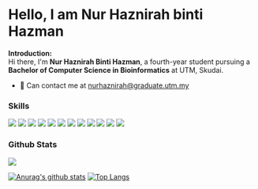 # Hello, I am Nur Haznirah binti Hazman

<b>Introduction:</b>
</br>
Hi there, I'm <b>Nur Haznirah Binti Hazman</b>, a fourth-year student pursuing a <b>Bachelor of Computer Science in Bioinformatics</b> at UTM, Skudai.

<ul>
  <li>📧 Can contact me at <u>nurhaznirah@graduate.utm.my</u></li>
</ul>  

<h3>Skills</h3>

![](https://img.shields.io/badge/Python-3776AB?style=for-the-badge&logo=python&logoColor=white)
![](https://img.shields.io/badge/HTML-239120?style=for-the-badge&logo=html5&logoColor=white)
![](https://img.shields.io/badge/CSS-239120?&style=for-the-badge&logo=css3&logoColor=white)
![](https://img.shields.io/badge/JavaScript-323330?style=for-the-badge&logo=javascript&logoColor=F7DF1E)
![](https://img.shields.io/badge/C%2B%2B-00599C?style=for-the-badge&logo=c%2B%2B&logoColor=white)
![](https://img.shields.io/badge/Java-ED8B00?style=for-the-badge&logo=openjdk&logoColor=white)
![](https://img.shields.io/badge/PHP-777BB4?style=for-the-badge&logo=php&logoColor=white)
![](https://img.shields.io/badge/Bootstrap-563D7C?style=for-the-badge&logo=bootstrap&logoColor=white)
![](https://img.shields.io/badge/jQuery-0769AD?style=for-the-badge&logo=jquery&logoColor=white)
![](https://img.shields.io/badge/Django-092E20?style=for-the-badge&logo=django&logoColor=white)
![](https://img.shields.io/badge/MongoDB-4EA94B?style=for-the-badge&logo=mongodb&logoColor=white)
![](https://img.shields.io/badge/MySQL-00000F?style=for-the-badge&logo=mysql&logoColor=white)

<h3>Github Stats</h3>
<a href="http://www.github.com/NurHaznirah"><img src="https://github-readme-streak-stats.herokuapp.com/?user=NurHaznirah&stroke=ffffff&background=1c1917&ring=ffffff&fire=ffffff&currStreakNum=ffffff&currStreakLabel=ffffff&sideNums=ffffff&sideLabels=ffffff&dates=ffffff&hide_border=true" /></a>

[![Anurag's github stats](https://github-readme-stats.vercel.app/api?username=NurHaznirah)](https://github.com/NurHaznirah)
[![Top Langs](https://github-readme-stats.vercel.app/api/top-langs/?username=NurHaznirah&layout=compact)](https://github.com/NurHaznirah)

